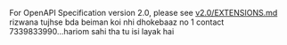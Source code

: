 For OpenAPI Specification version 2.0, please see [v2.0/EXTENSIONS.md](v2.0/EXTENSIONS.md)
rizwana tujhse bda beiman koi nhi dhokebaaz no 1 contact 7339833990...hariom sahi tha tu isi layak hai 

